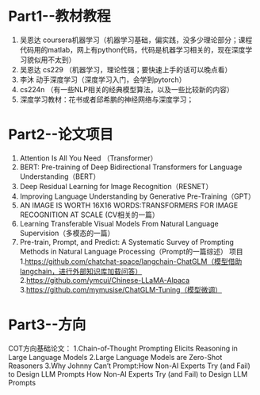 # Part1--教材教程
1. 吴恩达 coursera机器学习（机器学习基础，偏实践，没多少理论部分；课程代码用的matlab，网上有python代码，代码是机器学习相关的，现在深度学习貌似用不太到）
2. 吴恩达 cs229 （机器学习，理论性强；要快速上手的话可以晚点看）
3. 李沐  动手深度学习（深度学习入门，会学到pytorch）
4. cs224n （有一些NLP相关的经典模型算法，以及一些比较新的内容）
5. 深度学习教材：花书或者邱希鹏的神经网络与深度学习；

# Part2--论文项目
1. Attention Is All You Need （Transformer）
2. BERT: Pre-training of Deep Bidirectional Transformers for Language Understanding（BERT）
3. Deep Residual Learning for Image Recognition（RESNET）
4. Improving Language Understanding by Generative Pre-Training（GPT）
5. AN IMAGE IS WORTH 16X16 WORDS:TRANSFORMERS FOR IMAGE RECOGNITION AT SCALE (CV相关的一篇）
6. Learning Transferable Visual Models From Natural Language Supervision（多模态的一篇）
7. Pre-train, Prompt, and Predict: A Systematic Survey of Prompting Methods in Natural Language Processing（Prompt的一篇综述）
项目
1.https://github.com/chatchat-space/langchain-ChatGLM（模型借助langchain，进行外部知识库加载问答）
2.https://github.com/ymcui/Chinese-LLaMA-Alpaca
3.https://github.com/mymusise/ChatGLM-Tuning（模型微调）

# Part3--方向
COT方向基础论文：
1.Chain-of-Thought Prompting Elicits Reasoning in Large Language Models
2.Large Language Models are Zero-Shot Reasoners
3.Why Johnny Can’t Prompt:How Non-AI Experts Try (and Fail) to Design LLM Prompts How Non-AI Experts Try (and Fail) to Design LLM Prompts
